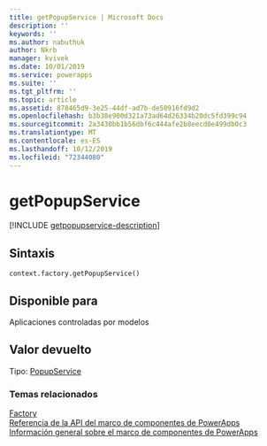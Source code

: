 ```yaml
---
title: getPopupService | Microsoft Docs
description: ''
keywords: ''
ms.author: nabuthuk
author: Nkrb
manager: kvivek
ms.date: 10/01/2019
ms.service: powerapps
ms.suite: ''
ms.tgt_pltfrm: ''
ms.topic: article
ms.assetid: 878465d9-3e25-44df-ad7b-de50916fd9d2
ms.openlocfilehash: b3b38e900d321a73ad64d26334b20dc5fd399c94
ms.sourcegitcommit: 2a3430bb1b56dbf6c444afe2b8eecd0e499db0c3
ms.translationtype: MT
ms.contentlocale: es-ES
ms.lasthandoff: 10/12/2019
ms.locfileid: "72344080"
---
```

# <a name="getpopupservice"></a>getPopupService

[!INCLUDE [getpopupservice-description](includes/getpopupservice-description.md)]

## <a name="syntax"></a>Sintaxis

`context.factory.getPopupService()`

## <a name="available-for"></a>Disponible para 

Aplicaciones controladas por modelos

## <a name="return-value"></a>Valor devuelto

Tipo: [PopupService](../popupservice.md)

### <a name="related-topics"></a>Temas relacionados

[Factory](../factory.md)<br/>
[Referencia de la API del marco de componentes de PowerApps](../../reference/index.md)<br/>
[Información general sobre el marco de componentes de PowerApps](../../overview.md)